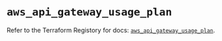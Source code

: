 # `aws_api_gateway_usage_plan`

Refer to the Terraform Registory for docs: [`aws_api_gateway_usage_plan`](https://registry.terraform.io/providers/hashicorp/aws/5.31.0/docs/resources/api_gateway_usage_plan).
